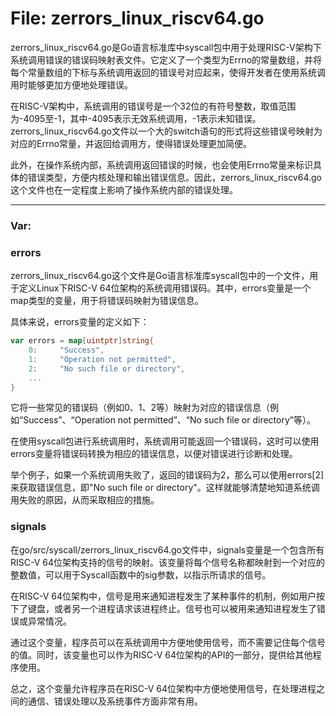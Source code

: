 # File: zerrors_linux_riscv64.go

zerrors_linux_riscv64.go是Go语言标准库中syscall包中用于处理RISC-V架构下系统调用错误的错误码映射表文件。它定义了一个类型为Errno的常量数组，并将每个常量数组的下标与系统调用返回的错误号对应起来，使得开发者在使用系统调用时能够更加方便地处理错误。

在RISC-V架构中，系统调用的错误号是一个32位的有符号整数，取值范围为-4095至-1，其中-4095表示无效系统调用，-1表示未知错误。zerrors_linux_riscv64.go文件以一个大的switch语句的形式将这些错误号映射为对应的Errno常量，并返回给调用方，使得错误处理更加简便。

此外，在操作系统内部，系统调用返回错误的时候，也会使用Errno常量来标识具体的错误类型，方便内核处理和输出错误信息。因此，zerrors_linux_riscv64.go这个文件也在一定程度上影响了操作系统内部的错误处理。




---

### Var:

### errors

zerrors_linux_riscv64.go这个文件是Go语言标准库syscall包中的一个文件，用于定义Linux下RISC-V 64位架构的系统调用错误码。其中，errors变量是一个map类型的变量，用于将错误码映射为错误信息。

具体来说，errors变量的定义如下：

```go
var errors = map[uintptr]string{
    0:     "Success",
    1:     "Operation not permitted",
    2:     "No such file or directory",
    ...
}
```

它将一些常见的错误码（例如0、1、2等）映射为对应的错误信息（例如“Success”、“Operation not permitted”、“No such file or directory”等）。

在使用syscall包进行系统调用时，系统调用可能返回一个错误码，这时可以使用errors变量将错误码转换为相应的错误信息，以便对错误进行诊断和处理。

举个例子，如果一个系统调用失败了，返回的错误码为2，那么可以使用errors[2]来获取错误信息，即"No such file or directory"。这样就能够清楚地知道系统调用失败的原因，从而采取相应的措施。



### signals

在go/src/syscall/zerrors_linux_riscv64.go文件中，signals变量是一个包含所有RISC-V 64位架构支持的信号的映射。该变量将每个信号名称都映射到一个对应的整数值，可以用于Syscall函数中的sig参数，以指示所请求的信号。

在RISC-V 64位架构中，信号是用来通知进程发生了某种事件的机制，例如用户按下了键盘，或者另一个进程请求该进程终止。信号也可以被用来通知进程发生了错误或异常情况。

通过这个变量，程序员可以在系统调用中方便地使用信号，而不需要记住每个信号的值。同时，该变量也可以作为RISC-V 64位架构的API的一部分，提供给其他程序使用。

总之，这个变量允许程序员在RISC-V 64位架构中方便地使用信号，在处理进程之间的通信、错误处理以及系统事件方面非常有用。



